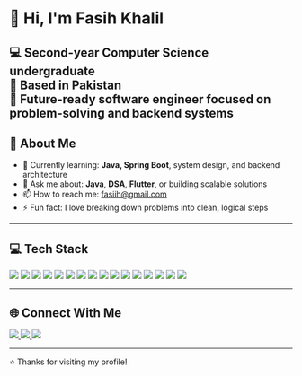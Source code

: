 # 👋 Hi, I'm Fasih Khalil

💻 Second-year Computer Science undergraduate  
📍 Based in Pakistan  
🚀 Future-ready software engineer focused on problem-solving and backend systems  
---

## 🧾 About Me

- 🌱 Currently learning: **Java, Spring Boot**, system design, and backend architecture  
- 💬 Ask me about: **Java**, **DSA**, **Flutter**, or building scalable solutions  
- 📫 How to reach me: [fasiih@gmail.com](mailto:fasiih@gmail.com)  
- ⚡ Fun fact: I love breaking down problems into clean, logical steps

---

## 💻 Tech Stack

<p align="left">
  <img src="https://img.shields.io/badge/Java-007396?style=for-the-badge&logo=java&logoColor=white"/>
  <img src="https://img.shields.io/badge/Spring%20Boot-6DB33F?style=for-the-badge&logo=spring-boot&logoColor=white"/>
  <img src="https://img.shields.io/badge/C++-00599C?style=for-the-badge&logo=c%2B%2B&logoColor=white"/>
  <img src="https://img.shields.io/badge/CSharp-239120?style=for-the-badge&logo=c-sharp&logoColor=white"/>
  <img src="https://img.shields.io/badge/Python-3776AB?style=for-the-badge&logo=python&logoColor=white"/>
  <img src="https://img.shields.io/badge/Node.js-339933?style=for-the-badge&logo=node.js&logoColor=white"/>
  <img src="https://img.shields.io/badge/Dart-0175C2?style=for-the-badge&logo=dart&logoColor=white"/>
  <img src="https://img.shields.io/badge/Flutter-02569B?style=for-the-badge&logo=flutter&logoColor=white"/>
  <img src="https://img.shields.io/badge/Firebase-FFCA28?style=for-the-badge&logo=firebase&logoColor=black"/>
  <img src="https://img.shields.io/badge/MySQL-4479A1?style=for-the-badge&logo=mysql&logoColor=white"/>
  <img src="https://img.shields.io/badge/HTML-E34F26?style=for-the-badge&logo=html5&logoColor=white"/>
  <img src="https://img.shields.io/badge/CSS-1572B6?style=for-the-badge&logo=css3&logoColor=white"/>
  <img src="https://img.shields.io/badge/JavaScript-F7DF1E?style=for-the-badge&logo=javascript&logoColor=black"/>
  <img src="https://img.shields.io/badge/TailwindCSS-38B2AC?style=for-the-badge&logo=tailwind-css&logoColor=white"/>
  <img src="https://img.shields.io/badge/Git-F05032?style=for-the-badge&logo=git&logoColor=white"/>
  <img src="https://img.shields.io/badge/GitHub-181717?style=for-the-badge&logo=github&logoColor=white"/>
</p>

---

## 🌐 Connect With Me

<p>
  <a href="https://www.linkedin.com/in/fasih-khalil-2a6371283/">
    <img src="https://img.shields.io/badge/-LinkedIn-0A66C2?style=for-the-badge&logo=linkedin&logoColor=white"/>
  </a>
  <a href="https://leetcode.com/u/faseey/">
    <img src="https://img.shields.io/badge/-LeetCode-FFA116?style=for-the-badge&logo=leetcode&logoColor=white"/>
  </a>
  <a href="mailto:fasiih@gmail.com">
    <img src="https://img.shields.io/badge/-Gmail-D14836?style=for-the-badge&logo=gmail&logoColor=white"/>
  </a>
</p>

---

⭐️ Thanks for visiting my profile!
